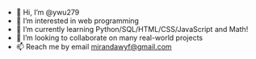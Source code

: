 - 👋 Hi, I’m @ywu279
- 👀 I’m interested in web programming
- 🌱 I’m currently learning Python/SQL/HTML/CSS/JavaScript and Math!
- 💞️ I’m looking to collaborate on many real-world projects
- 📫 Reach me by email mirandawyf@gmail.com

<!---
ywu279/ywu279 is a ✨ special ✨ repository because its `README.md` (this file) appears on your GitHub profile.
You can click the Preview link to take a look at your changes.
--->
